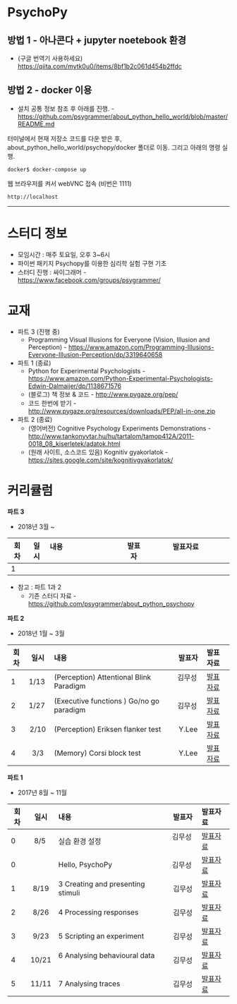 # PsychoPy

## 방법 1 - 아나콘다 + jupyter noetebook 환경
* (구글 번역기 사용하세요) https://qiita.com/mytk0u0/items/8bf1b2c061d454b2ffdc

## 방법 2 - docker 이용
* 설치 공통 정보 참조 후 아래를 진행. - https://github.com/psygrammer/about_python_hello_world/blob/master/README.md

터미널에서 현재 저장소 코드를 다운 받은 후, about_python_hello_world/psychopy/docker 폴더로 이동. 그리고 아래의 명령 실행.
```
docker$ docker-compose up
```
웹 브라우저를 켜서 webVNC 접속 (비번은 1111)
```
http://localhost
```

---------------------

# 스터디 정보 
* 모임시간 : 매주 토요일, 오후 3~6시
* 파이썬 패키지 Psychopy를 이용한 심리학 실험 구현 기초
* 스터디 진행 : 싸이그래머 - https://www.facebook.com/groups/psygrammer/

# 교재
* 파트 3 (진행 중)
  * Programming Visual Illusions for Everyone (Vision, Illusion and Perception) - https://www.amazon.com/Programming-Illusions-Everyone-Illusion-Perception/dp/3319640658
* 파트 1 (종료)
  * Python for Experimental Psychologists - https://www.amazon.com/Python-Experimental-Psychologists-Edwin-Dalmaijer/dp/1138671576
  * (블로그) 책 정보 & 코드 - http://www.pygaze.org/pep/
  *  코드 한번에 받기 - http://www.pygaze.org/resources/downloads/PEP/all-in-one.zip
* 파트 2 (종료)
  * (영어버전) Cognitive Psychology Experiments Demonstrations - http://www.tankonyvtar.hu/hu/tartalom/tamop412A/2011-0018_08_kiserletek/adatok.html
  * (원래 사이트, 소스코드 있음) Kognitív gyakorlatok - https://sites.google.com/site/kognitivgyakorlatok/

  
# 커리큘럼

<b>파트 3 </b>
* 2018년 3월 ~

| 회차 |  일시 | 내용                                  | 발표자 |              발표자료                    |
|-----|:----:| :------------------------------------|:----:|:---------------------------------------- |
|  1  |  |  							            |     |   |


* 참고 : 파트 1과 2
  -  기존 스터디 자료 - https://github.com/psygrammer/about_python_psychopy


<b>파트 2 </b>
* 2018년 1월 ~ 3월    

| 회차 |  일시 | 내용                                  | 발표자 |              발표자료                    |
|-----|:----:| :------------------------------------|:----:|:---------------------------------------- |
|  1  | 1/13 | (Perception) Attentional Blink Paradigm 							            | 김무성    | [발표자료](https://github.com/psygrammer/about_python_hello_world/blob/master/psychopy/notebooks/part2/Perception/Attentional_Blink_Paradigm/Attentional_Blink_Paradigm.ipynb)  |
|  2  | 1/27 | (Executive functions ) Go/no go paradigm 							         | 김무성 | [발표자료](https://github.com/psygrammer/about_python_hello_world/blob/master/psychopy/notebooks/part2/ExecutiveFunctions/Go_NoGo_Paradigm/Go_NoGo_Paradigm.ipynb) |
|  3  | 2/10  | (Perception) Eriksen flanker test     |Y.Lee | [발표자료](https://github.com/psygrammer/about_python_hello_world/blob/master/psychopy/notebooks/part2/Perception/Erikson_Flanker_Test/Erikson_Flanker_Test.ipynb) |
|  4  | 3/3  | (Memory) Corsi block test     |Y.Lee | [발표자료](https://github.com/psygrammer/about_python_hello_world/blob/master/psychopy/notebooks/part2/Memory/CorsiBlockTestMemory/Corsi-Block-Test-Memory.ipynb) |


<b>파트 1 </b>
* 2017년 8월 ~ 11월    

| 회차 |  일시 | 내용                                  | 발표자 |              발표자료                    |
|-----|:----:| :------------------------------------|:----:|:---------------------------------------- |
|  0  | 8/5  | 실습 환경 설정 							            | 김무성    | [발표자료](https://github.com/psygrammer/about_python_hello_world/blob/master/psychopy/notebooks/part1/setup.ipynb)  |
|  0  |      | Hello, PsychoPy 							         | 김무성 | [발표자료](https://github.com/psygrammer/about_python_hello_world/blob/master/psychopy/notebooks/part1/hello_psychopy.ipynb) |
|  1  | 8/19  | 3 Creating and presenting stimuli     |김무성 | [발표자료](https://github.com/psygrammer/about_python_hello_world/blob/master/psychopy/notebooks/part1/ch03/03_Creating_and_presenting_stimuli.ipynb) |
|  2  | 8/26 | 4 Processing responses 	             |김무성 | [발표자료](https://github.com/psygrammer/about_python_hello_world/blob/master/psychopy/notebooks/part1/ch04/04_Processing_responses.ipynb) |
|  3  | 9/23 | 5 Scripting an experiment  					 |김무성 | [발표자료](https://github.com/psygrammer/about_python_hello_world/blob/master/psychopy/notebooks/part1/ch05/05_SCRIPTING_AN_EXPERIMENT.ipynb) |
|  4  | 10/21 | 6 Analysing behavioural data          | 김무성 | [발표자료](https://github.com/psygrammer/about_python_hello_world/blob/master/psychopy/notebooks/part1/ch06/06_ANALYSING_BEHAVIOURAL_DATA.ipynb) |
|  5  | 11/11 | 7 Analysing traces			               |김무성 | [발표자료](https://github.com/psygrammer/about_python_hello_world/blob/master/psychopy/notebooks/part1/ch07/07_ANALYSING_TRACES.ipynb) |


